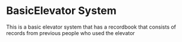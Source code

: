 # BasicElevator System 
This is a basic elevator system that has a recordbook that consists of records from previous people who used the elevator
